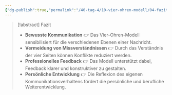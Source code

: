 ```yaml
---
{"dg-publish":true,"permalink":"/40-tag-4/10-vier-ohren-modell/04-fazit-vier-ohren-modell/"}
---
```



> [!abstract] Fazit
> * **Bewusste Kommunikation** 
> 👉 Das Vier-Ohren-Modell sensibilisiert für die verschiedenen Ebenen einer Nachricht.
> * **Vermeidung von Missverständnissen** 
> 👉 Durch das Verständnis der vier Seiten können Konflikte reduziert werden.
> * **Professionelles Feedback** 
> 👉 Das Modell unterstützt dabei, Feedback klarer und konstruktiver zu gestalten.
> * **Persönliche Entwicklung** 
> 👉 Die Reflexion des eigenen Kommunikationsverhaltens fördert die persönliche und berufliche Weiterentwicklung.

